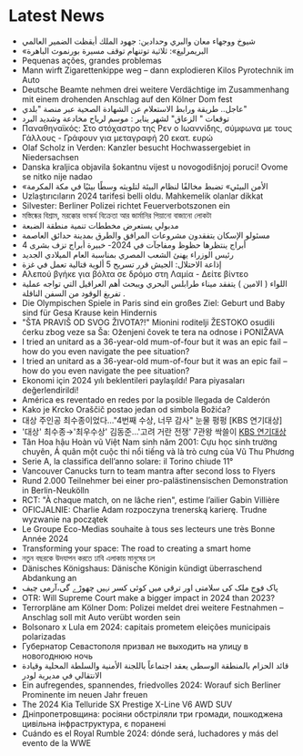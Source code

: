 # Latest News
-  شيوخ ووجهاء معان والبري وحدادين: جهود الملك أيقظت الضمير العالمي
-  «البريمرليغ»: ثلاثية توتنهام توقف مسيرة بورنموث الباهرة
-  Pequenas ações, grandes problemas
-  Mann wirft Zigarettenkippe weg – dann explodieren Kilos Pyrotechnik im Auto
-  Deutsche Beamte nehmen drei weitere Verdächtige im Zusammenhang mit einem drohenden Anschlag auf den Kölner Dom fest
-  عاجل.. طريقة ورابط الاستعلام عن الشهادة الصحية عبر منصة "بلدي"
-  توقعات " الزعاق" لشهر يناير : موسم لرياح مخادعة وشديد البرد
-  Παναθηναϊκός: Στο στόχαστρο της Ρεν ο Ιωαννίδης, σύμφωνα με τους Γάλλους - Γράφουν για μεταγραφή 20 εκατ. ευρώ
-  Olaf Scholz in Verden: Kanzler besucht Hochwassergebiet in Niedersachsen
-  Danska kraljica objavila šokantnu vijest u novogodišnjoj poruci! Ovome se nitko nije nadao
-  «الأمن البيئي» تضبط مخالفًا لنظام البيئة لتلويثه وسطًا بيئيًا في مكة المكرمة
-  Uzlaştırıcıların 2024 tarifesi belli oldu. Mahkemelik olanlar dikkat
-  Silvester: Berliner Polizei richtet Feuerverbotszonen ein
-  মস্তিষ্কের বিশ্রাম, মরক্কোর ভাস্কর্য বিক্রেতা আর জার্মানির পিয়ানো বাজানো লোকটা
-  مدبولي يستعرض مخططات تنمية منطقة الضبعة
-  مسئولو الإسكان يتفقدون مشروعات المرافق والطرق بمدينة حدائق العاصمة
-  4 أبراج ينتظرها حظوظ ومفاجآت في 2024- خبيرة أبراج تزف بشرى
-  رئيس الوزراء يهنئ الشعب المصري بمناسبة العام الميلادي الجديد
-  إذاعة الاحتلال: الجيش قرر تسريح 5 ألوية قتالية تعمل في غزة
-  Αλεπού βγήκε για βόλτα σε δρόμο στη Λαμία - Δείτε βίντεο
-  اللواء ( الامين ) يتفقد ميناء طرابلس البحري ويبحث أهم العراقيل التي تواجه عملية تفريغ الوقود من السفن الناقلة .
-  Die Olympischen Spiele in Paris sind ein großes Ziel: Geburt und Baby sind für Gesa Krause kein Hindernis
-  "ŠTA PRAVIŠ OD SVOG ŽIVOTA?!" Mionini roditelji ŽESTOKO osudili ćerku zbog veze sa Ša: Oženjeni čovek te tera na odnose i PONIŽAVA
-  I tried an unitard as a 36-year-old mum-of-four but it was an epic fail – how do you even navigate the pee situation?
-  I tried an unitard as a 36-year-old mum-of-four but it was an epic fail – how do you even navigate the pee situation?
-  Ekonomi için 2024 yılı beklentileri paylaşıldı! Para piyasaları değerlendirildi!
-  América es reventado en redes por la posible llegada de Calderón
-  Kako je Krcko Oraščič postao jedan od simbola Božića?
-  대상 주인공 최수종이었다…"4번째 수상, 너무 감사" 눈물 펑펑 [KBS 연기대상]
-  '대상' 최수종→'최우수상' 김동준…'고려 거란 전쟁' 7관왕 싹쓸이 [KBS 연기대상](종합)
-  Tân Hoa hậu Hoàn vũ Việt Nam sinh năm 2001: Cựu học sinh trường chuyên, Á quân một cuộc thi nổi tiếng và là trò cưng của Vũ Thu Phương
-  Serie A, la classifica dell’anno solare: il Torino chiude 11°
-  Vancouver Canucks turn to team mantra after second loss to Flyers
-  Rund 2.000 Teilnehmer bei einer pro-palästinensischen Demonstration in Berlin-Neukölln
-  RCT: "À chaque match, on ne lâche rien", estime l’ailier Gabin Villière
-  OFICJALNIE: Charlie Adam rozpoczyna trenerską karierę. Trudne wyzwanie na początek
-  Le Groupe Eco-Medias souhaite à tous ses lecteurs une très Bonne Année 2024
-  Transforming your space: The road to creating a smart home
-  নতুন বছরকে উদযাপন করতে ঢাবি এলাকায় মানুষের ঢল
-  Dänisches Königshaus: Dänische Königin kündigt überraschend Abdankung an
-  پاک فوج ملک کی سلامتی اور ترقی میں کوئی کسر نہیں چھوڑے گی،آرمی چیف
-  OTR: Will Supreme Court make a bigger impact in 2024 than 2023?
-  Terrorpläne am Kölner Dom: Polizei meldet drei weitere Festnahmen – Anschlag soll mit Auto verübt worden sein
-  Bolsonaro x Lula em 2024: capitais prometem eleições municipais polarizadas
-  Губернатор Севастополя призвал не выходить на улицу в новогоднюю ночь
-  قائد الحزام بالمنطقة الوسطى يعقد اجتماعاً باللجنة الأمنية والسلطة المحلية وقيادة الانتقالي في مديرية لودر
-  Ein aufregendes, spannendes, friedvolles 2024: Worauf sich Berliner Prominente im neuen Jahr freuen
-  The 2024 Kia Telluride SX Prestige X-Line V6 AWD SUV
-  Дніпропетровщина: росіяни обстріляли три громади, пошкоджена цивільна інфраструктура, є поранені
-  Cuándo es el Royal Rumble 2024: dónde será, luchadores y más del evento de la WWE
